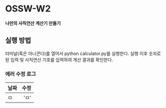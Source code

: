 # OSSW-W2
**나만의 사칙연산 계산기 만들기**

## 실행 방법
터미널(혹은 아나콘다)를 열어서 python calculator.py를 실행한다.
실행 이후 숫자로 된 입력 및 사칙연산 기호를 입력하여 계산 결과를 확인한다.

### 에러 수정 로그
날짜 | 수정
--- | ---:
ㅁ | 'ㅁ'
